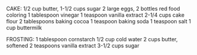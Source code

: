 
CAKE:
1/2 cup butter,
1-1/2 cups sugar
2 large eggs, 
2 bottles red food coloring
1 tablespoon vinegar
1 teaspoon vanilla extract
2-1/4 cups cake flour
2 tablespoons baking cocoa
1 teaspoon baking soda
1 teaspoon salt
1 cup buttermilk

FROSTING:
1 tablespoon cornstarch
1/2 cup cold water
2 cups butter, softened
2 teaspoons vanilla extract
3-1/2 cups sugar
